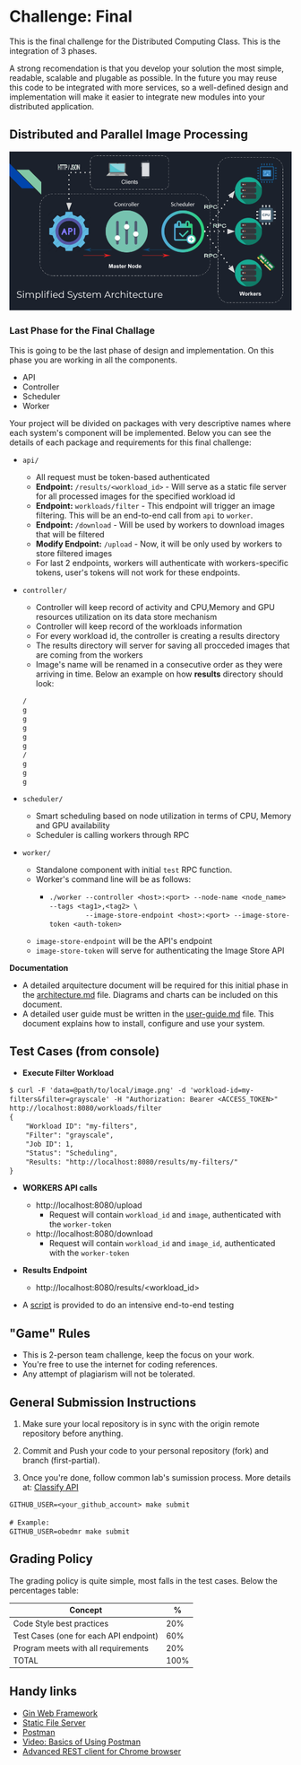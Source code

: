 # Challenge: Final

This is the final challenge for the Distributed Computing Class. This is the integration of 3 phases.

A strong recomendation is that you develop your solution the most simple, readable, scalable and plugable as possible. In the future you may reuse this code to
be integrated with more services, so a well-defined design and implementation will make it easier to integrate new modules into your distributed application.

## Distributed and Parallel Image Processing

![architecture](architecture.png)

### Last Phase for the Final Challage

This is going to be the last phase of design and implementation.
On this phase you are working in all the components.

- API
- Controller
- Scheduler
- Worker

Your project will be divided on packages with very descriptive names where each system's component will be implemented.
Below you can see the details of each package and requirements for this final challenge:

- `api/`

  - All request must be token-based authenticated
  - **Endpoint:** `/results/<workload_id>` - Will serve as a static file server for all processed images for the specified workload id
  - **Endpoint:** `workloads/filter` - This endpoint will trigger an image filtering. This will be an end-to-end call from `api` to `worker`.
  - **Endpoint:** `/download` - Will be used by workers to download images that will be filtered
  - **Modify Endpoint:** `/upload` - Now, it will be only used by workers to store filtered images
  - For last 2 endpoints, workers will authenticate with workers-specific tokens, user's tokens will not work for these endpoints.

- `controller/`

  - Controller will keep record of activity and CPU,Memory and GPU resources utilization on its data store mechanism
  - Controller will keep record of the workloads information
  - For every workload id, the controller is creating a results directory
  - The results directory will server for saving all procceded images that are coming from the workers
  - Image's name will be renamed in a consecutive order as they were arriving in time. Below an example on how **results** directory should look:

  ```
  /
  g
  g
  g
  g
  g
  /
  g
  g
  g
  ```

- `scheduler/`

  - Smart scheduling based on node utilization in terms of CPU, Memory and GPU availability
  - Scheduler is calling workers through RPC

- `worker/`
  - Standalone component with initial `test` RPC function.
  - Worker's command line will be as follows:
    - ```
      ./worker --controller <host>:<port> --node-name <node_name> --tags <tag1>,<tag2> \
      	       --image-store-endpoint <host>:<port> --image-store-token <auth-token>
      ```
  - `image-store-endpoint` will be the API's endpoint
  - `image-store-token` will serve for authenticating the Image Store API

**Documentation**

- A detailed arquitecture document will be required for this initial phase in the [architecture.md](architecture.md) file. Diagrams and charts can be included on this document.
- A detailed user guide must be written in the [user-guide.md](user-guide.md) file. This document explains how to install, configure and use your system.

## Test Cases (from console)

- **Execute Filter Workload**

```
$ curl -F 'data=@path/to/local/image.png' -d 'workload-id=my-filters&filter=grayscale' -H "Authorization: Bearer <ACCESS_TOKEN>" http://localhost:8080/workloads/filter
{
	"Workload ID": "my-filters",
	"Filter": "grayscale",
	"Job ID": 1,
	"Status": "Scheduling",
	"Results: "http://localhost:8080/results/my-filters/"
}
```

- **WORKERS API calls**

  - http://localhost:8080/upload
    - Request will contain `workload_id` and `image`, authenticated with the `worker-token`
  - http://localhost:8080/download
    - Request will contain `workload_id` and `image_id`, authenticated with the `worker-token`

- **Results Endpoint**

  - http://localhost:8080/results/<workload_id>

- A [script](https://floobits.com/obedmr/dc-labs/file/final/stress_test.py) is provided to do an intensive end-to-end testing

## "Game" Rules

- This is 2-person team challenge, keep the focus on your work.
- You're free to use the internet for coding references.
- Any attempt of plagiarism will not be tolerated.

## General Submission Instructions

1. Make sure your local repository is in sync with the origin remote repository before anything.
2. Commit and Push your code to your personal repository (fork) and branch (first-partial).

3. Once you're done, follow common lab's sumission process. More details at: [Classify API](../../classify.md)

```
GITHUB_USER=<your_github_account> make submit

# Example:
GITHUB_USER=obedmr make submit
```

## Grading Policy

The grading policy is quite simple, most falls in the test cases. Below the percentages table:

| Concept                                | %    |
| -------------------------------------- | ---- |
| Code Style best practices              | 20%  |
| Test Cases (one for each API endpoint) | 60%  |
| Program meets with all requirements    | 20%  |
| TOTAL                                  | 100% |

## Handy links

- [Gin Web Framework](https://github.com/gin-gonic/gin)
- [Static File Server](https://github.com/gin-contrib/static)
- [Postman](https://www.postman.com/)
- [Video: Basics of Using Postman](https://youtu.be/t5n07Ybz7yI)
- [Advanced REST client for Chrome browser](https://chrome.google.com/webstore/detail/advanced-rest-client/hgmloofddffdnphfgcellkdfbfbjeloo?hl=es-419)

